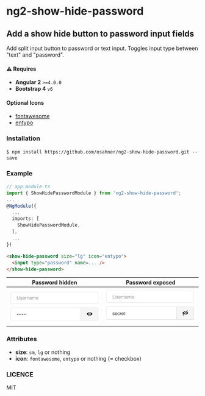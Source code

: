 # ng2-show-hide-password

## Add a show hide button to password input fields

Add split input button to password or text input. Toggles input type between "text" and "password". 

#### :warning: Requires 
* **Angular 2** `>=4.0.0`
* **Bootstrap 4** `v6`

#### Optional Icons
* [fontawesome](http://fontawesome.io/)
* [entypo](http://entypo.com/)

### Installation

```
$ npm install https://github.com/osahner/ng2-show-hide-password.git --save
```

### Example

```ts
// app.module.ts
import { ShowHidePasswordModule } from 'ng2-show-hide-password';
...
@NgModule({
  ...
  imports: [
    ShowHidePasswordModule,
  ],
  ...
})
```

```html
<show-hide-password size="lg" icon="entypo">
  <input type="password" name=... />
</show-hide-password>
```

Password hidden | Password exposed
------------ | -------------
![Hidden password](docs/hidden.png) | ![Exposed password](docs/exposed.png)


### Attributes

* **size**: `sm`, `lg` or nothing
* **icon**: `fontawesome`, `entypo` or nothing (= checkbox)

### LICENCE

MIT
